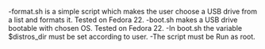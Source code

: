 -format.sh is a simple script which makes the user choose a USB drive from a list and formats it. Tested on Fedora 22.
-boot.sh makes a USB drive bootable with chosen OS. Tested on Fedora 22.
-In boot.sh the variable $distros_dir must be set according to user.
-The script must be Run as root.
